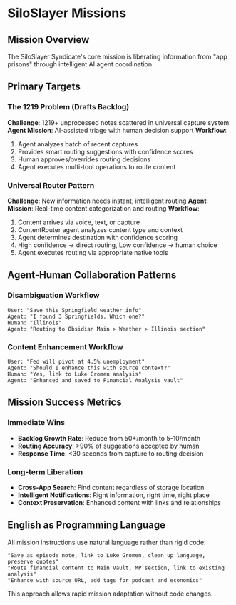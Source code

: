 # SiloSlayer Missions

## Mission Overview

The SiloSlayer Syndicate's core mission is liberating information from "app prisons" through intelligent AI agent coordination.

## Primary Targets

### The 1219 Problem (Drafts Backlog)
**Challenge**: 1219+ unprocessed notes scattered in universal capture system
**Agent Mission**: AI-assisted triage with human decision support
**Workflow**:
1. Agent analyzes batch of recent captures
2. Provides smart routing suggestions with confidence scores
3. Human approves/overrides routing decisions  
4. Agent executes multi-tool operations to route content

### Universal Router Pattern
**Challenge**: New information needs instant, intelligent routing
**Agent Mission**: Real-time content categorization and routing
**Workflow**:
1. Content arrives via voice, text, or capture
2. ContentRouter agent analyzes content type and context
3. Agent determines destination with confidence scoring
4. High confidence → direct routing, Low confidence → human choice
5. Agent executes routing via appropriate native tools

## Agent-Human Collaboration Patterns

### Disambiguation Workflow
```
User: "Save this Springfield weather info"
Agent: "I found 3 Springfields. Which one?"
Human: "Illinois" 
Agent: "Routing to Obsidian Main > Weather > Illinois section"
```

### Content Enhancement Workflow  
```
User: "Fed will pivot at 4.5% unemployment"
Agent: "Should I enhance this with source context?"
Human: "Yes, link to Luke Gromen analysis"
Agent: "Enhanced and saved to Financial Analysis vault"
```

## Mission Success Metrics

### Immediate Wins
- **Backlog Growth Rate**: Reduce from 50+/month to 5-10/month
- **Routing Accuracy**: >90% of suggestions accepted by human
- **Response Time**: <30 seconds from capture to routing decision

### Long-term Liberation  
- **Cross-App Search**: Find content regardless of storage location
- **Intelligent Notifications**: Right information, right time, right place
- **Context Preservation**: Enhanced content with links and relationships

## English as Programming Language

All mission instructions use natural language rather than rigid code:

```
"Save as episode note, link to Luke Gromen, clean up language, preserve quotes"
"Route financial content to Main Vault, MP section, link to existing analysis"  
"Enhance with source URL, add tags for podcast and economics"
```

This approach allows rapid mission adaptation without code changes.